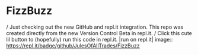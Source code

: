 # FizzBuzz
/
Just checking out the new GitHub and repl.it integration. This repo was created directly from the new Version Control Beta in repl.it.
/
Click this cute lil button to (hopefully) run this code in repl.it. |run on repl.it| image:: https://repl.it/badge/github/JulesOfAllTrades/FizzBuzz
